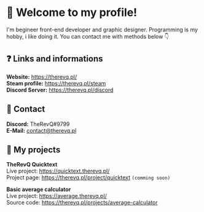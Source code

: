 # 👋 Welcome to my profile!

I'm begineer front-end developer and graphic designer. Programming is my hobby, i like doing it. You can contact me with methods below 👇

## ❓ Links and informations
**Website:** https://therevq.pl/   
**Steam profile:** https://therevq.pl/steam   
**Discord Server:** https://therevq.pl/discord   
 
## 📱 Contact

**Discord:** TheRevQ#9799    
**E-Mail:** contact@therevq.pl     


## 🔧 My projects

**TheRevQ Quicktext**   
Live project: https://quicktext.therevq.pl/   
Project page: https://therevq.pl/project/quicktext  `(comming soon)`   

**Basic average calculator**   
Live project: https://average.therevq.pl/     
Source code: https://therevq.pl/projects/average-calculator
